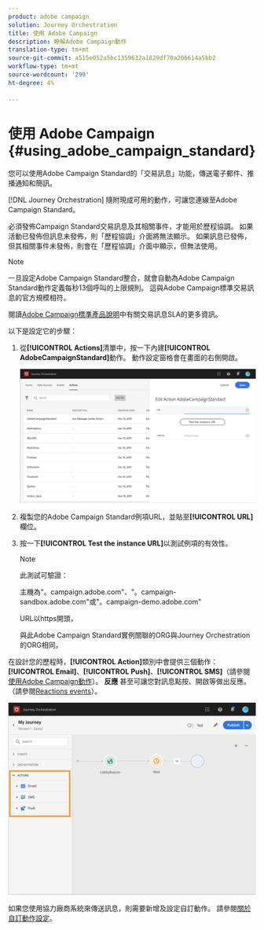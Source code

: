 ```yaml
---
product: adobe campaign
solution: Journey Orchestration
title: 使用 Adobe Campaign
description: 瞭解Adobe Campaign動作
translation-type: tm+mt
source-git-commit: a515e052a5bc1359632a1829df70a206614a5bb2
workflow-type: tm+mt
source-wordcount: '299'
ht-degree: 4%

---
```



# 使用 Adobe Campaign {#using_adobe_campaign_standard}

您可以使用Adobe Campaign Standard的「交易訊息」功能，傳送電子郵件、推播通知和簡訊。

[!DNL Journey Orchestration] 隨附現成可用的動作，可讓您連線至Adobe Campaign Standard。

必須發佈Campaign Standard交易訊息及其相關事件，才能用於歷程協調。 如果活動已發佈但訊息未發佈，則「歷程協調」介面將無法顯示。 如果訊息已發佈，但其相關事件未發佈，則會在「歷程協調」介面中顯示，但無法使用。

>[!NOTE]
>
>一旦設定Adobe Campaign Standard整合，就會自動為Adobe Campaign Standard動作定義每秒13個呼叫的上限規則。 這與Adobe Campaign標準交易訊息的官方規模相符。
>
>閱讀[Adobe Campaign標準產品說明](https://helpx.adobe.com/legal/product-descriptions/campaign-standard.html)中有關交易訊息SLA的更多資訊。

以下是設定它的步驟：

1. 從&#x200B;**[!UICONTROL Actions]**&#x200B;清單中，按一下內建&#x200B;**[!UICONTROL AdobeCampaignStandard]**&#x200B;動作。 動作設定窗格會在畫面的右側開啟。

   ![](../assets/actioncampaign.png)

1. 複製您的Adobe Campaign Standard例項URL，並貼至&#x200B;**[!UICONTROL URL]**&#x200B;欄位。

1. 按一下&#x200B;**[!UICONTROL Test the instance URL]**&#x200B;以測試例項的有效性。

   >[!NOTE]
   >
   >此測試可驗證：
   >
   >主機為&quot;。campaign.adobe.com&quot;、&quot;。campaign-sandbox.adobe.com&quot;或&quot;。campaign-demo.adobe.com&quot;
   >
   >URL以https開頭，
   >
   >與此Adobe Campaign Standard實例關聯的ORG與Journey Orchestration的ORG相同。

在設計您的歷程時，**[!UICONTROL Action]**&#x200B;類別中會提供三個動作：**[!UICONTROL Email]**、**[!UICONTROL Push]**、**[!UICONTROL SMS]**（請參閱[使用Adobe Campaign動作](../building-journeys/using-adobe-campaign-actions.md)）。 **反應** 甚至可讓您對訊息點按、開啟等做出反應。（請參閱[Reactions events](../building-journeys/reaction-events.md)）。

![](../assets/journey58.png)

如果您使用協力廠商系統來傳送訊息，則需要新增及設定自訂動作。 請參閱[關於自訂動作設定](../action/about-custom-action-configuration.md)。
